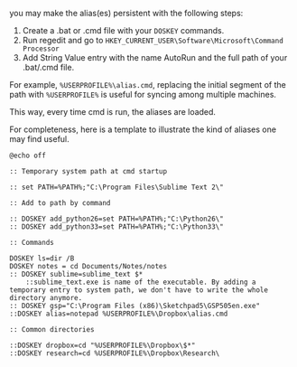 you may make the alias(es) persistent with the following steps:

1. Create a .bat or .cmd file with your `DOSKEY` commands.
2. Run regedit and go to `HKEY_CURRENT_USER\Software\Microsoft\Command Processor`
3. Add String Value entry with the name AutoRun and the full path of your .bat/.cmd file.

For example, `%USERPROFILE%\alias.cmd`, replacing the initial segment of the path with `%USERPROFILE%` is useful for syncing among multiple machines.

This way, every time cmd is run, the aliases are loaded.

For completeness, here is a template to illustrate the kind of aliases one may find useful.

```Batch
@echo off

:: Temporary system path at cmd startup

:: set PATH=%PATH%;"C:\Program Files\Sublime Text 2\"

:: Add to path by command

:: DOSKEY add_python26=set PATH=%PATH%;"C:\Python26\"
:: DOSKEY add_python33=set PATH=%PATH%;"C:\Python33\"

:: Commands

DOSKEY ls=dir /B
DOSKEY notes = cd Documents/Notes/notes
:: DOSKEY sublime=sublime_text $*  
    ::sublime_text.exe is name of the executable. By adding a temporary entry to system path, we don't have to write the whole directory anymore.
:: DOSKEY gsp="C:\Program Files (x86)\Sketchpad5\GSP505en.exe"
::DOSKEY alias=notepad %USERPROFILE%\Dropbox\alias.cmd

:: Common directories

::DOSKEY dropbox=cd "%USERPROFILE%\Dropbox\$*"
::DOSKEY research=cd %USERPROFILE%\Dropbox\Research\
```